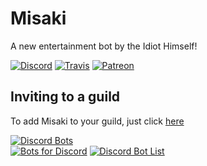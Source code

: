# Misaki

A new entertainment bot by the Idiot Himself!

[![Discord](https://discordapp.com/api/guilds/396331425621868554/embed.png)](https://discord.gg/RasxyYT)
[![Travis](https://travis-ci.org/NotAWeebDev/Misaki.svg)](https://travis-ci.org/NotAWeebDev/Misaki)
[![Patreon](https://img.shields.io/badge/donate-patreon-F96854.svg)](https://www.patreon.com/MisakiBot)

## Inviting to a guild

To add Misaki to your guild, just click [here](https://discordapp.com/api/oauth2/authorize?client_id=396323622953680910&permissions=268755008&scope=bot)

[![Discord Bots](https://discordbots.org/api/widget/396323622953680910.svg)](https://discordbots.org/bot/396323622953680910)  
[![Bots for Discord](https://botsfordiscord.com/api/v1/bots/396323622953680910/embed?theme=dark)](https://botsfordiscord.com/bot/396323622953680910)
[![Discord Bot List](https://discordbotlist.com/bots/396323622953680910/widget)](https://discordbotlist.com/bots/396323622953680910)
